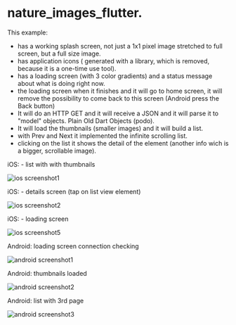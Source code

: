 # nature_images_flutter.

This example:
- has a working splash screen, not just a 1x1 pixel image stretched to full screen, but a full size image.
- has application icons ( generated with a library, which is removed, because it is a one-time use tool).
- has a loading screen (with 3 color gradients) and a status message about what is doing right now.
- the loading screen when it finishes and it will go to home screen, it will remove the possibility to come back to this screen (Android press the Back button) 
- It will do an HTTP GET and it will receive a JSON and it will parse it to "model" objects. Plain Old Dart Objects (podo).
- It will load the thumbnails (smaller images) and it will build a list.
- with Prev and Next it implemented the infinite scrolling list.
- clicking on the list it shows the detail of the element (another info wich is a bigger, scrollable image).


iOS: - list with with thumbnails

![ios screenshot1](/screenshots_iOS/flutter_01.png?raw=true "Optional Title")



iOS: - details screen (tap on list view element)

![ios screenshot2](/screenshots_iOS/flutter_02.png?raw=true "Optional Title")



iOS: - loading screen 

![ios screenshot5](/screenshots_iOS/flutter_05.png?raw=true "Optional Title")



Android: loading screen connection checking 

![android screenshot1](/screenshots_Android/flutter_01.png?raw=true "Optional Title")



Android: thumbnails loaded

![android screenshot2](/screenshots_Android/flutter_02.png?raw=true "Optional Title")



Android: list with 3rd page 

![android screenshot3](/screenshots_Android/flutter_03.png?raw=true "Optional Title")
